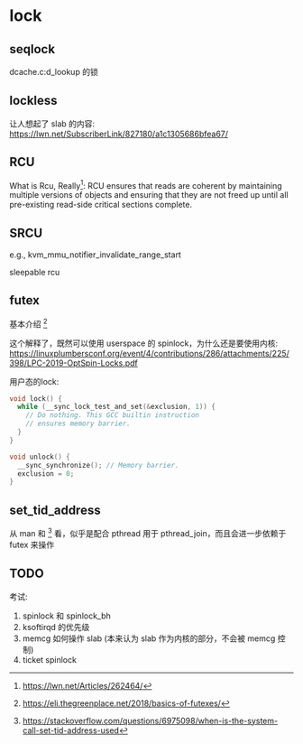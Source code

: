 # lock

## seqlock
dcache.c:d_lookup 的锁


## lockless
让人想起了 slab 的内容:
https://lwn.net/SubscriberLink/827180/a1c1305686bfea67/

## RCU
What is Rcu, Really[^1]:
RCU ensures that reads are coherent by maintaining multiple versions of objects and ensuring that they are not freed up until all pre-existing read-side critical sections complete. 

## SRCU
e.g., kvm_mmu_notifier_invalidate_range_start

sleepable rcu

## futex
基本介绍 [^2]

这个解释了，既然可以使用 userspace 的 spinlock，为什么还是要使用内核:
https://linuxplumbersconf.org/event/4/contributions/286/attachments/225/398/LPC-2019-OptSpin-Locks.pdf


用户态的lock:
```c
void lock() {
  while (__sync_lock_test_and_set(&exclusion, 1)) {
    // Do nothing. This GCC builtin instruction
    // ensures memory barrier.
  }
}

void unlock() {
  __sync_synchronize(); // Memory barrier.
  exclusion = 0;
}
```

## set_tid_address
从 man 和 [^3] 看，似乎是配合 pthread 用于 pthread_join，而且会进一步依赖于 futex 来操作




## TODO
考试:
1. spinlock 和 spinlock_bh
2. ksoftirqd 的优先级
3. memcg 如何操作 slab (本来认为 slab 作为内核的部分，不会被 memcg 控制)
4. ticket spinlock


[^1]: https://lwn.net/Articles/262464/
[^2]: https://eli.thegreenplace.net/2018/basics-of-futexes/
[^3]: https://stackoverflow.com/questions/6975098/when-is-the-system-call-set-tid-address-used
